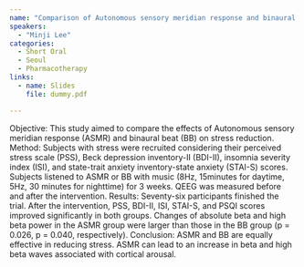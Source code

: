 ```yaml
---
name: "Comparison of Autonomous sensory meridian response and binaural auditory beats effects on stress reduction: A randomized double-blind trial"
speakers:
  - "Minji Lee"
categories:
  - Short Oral
  - Seoul
  - Pharmacotherapy
links:
  - name: Slides
    file: dummy.pdf

---
```


Objective: This study aimed to compare the effects of Autonomous sensory meridian response (ASMR) and binaural beat (BB) on stress reduction.
Method: Subjects with stress were recruited considering their perceived stress scale (PSS), Beck depression inventory-II (BDI-II), insomnia severity index (ISI), and state-trait anxiety inventory-state anxiety (STAI-S) scores. Subjects listened to ASMR or BB with music (8Hz, 15minutes for daytime, 5Hz, 30 minutes for nighttime) for 3 weeks. QEEG was measured before and after the intervention.
Results: Seventy-six participants finished the trial. After the intervention, PSS, BDI-II, ISI, STAI-S, and PSQI scores improved significantly in both groups. Changes of absolute beta and high beta power in the ASMR group were larger than those in the BB group (p = 0.026, p = 0.040, respectively). 
Conclusion: ASMR and BB are equally effective in reducing stress. ASMR can lead to an increase in beta and high beta waves associated with cortical arousal.
